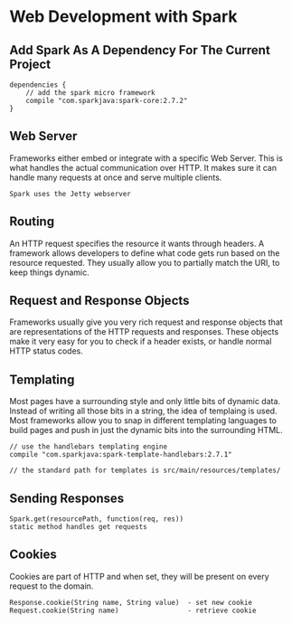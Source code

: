# Web Development with Spark

## Add Spark As A Dependency For The Current Project
```
dependencies {
    // add the spark micro framework
    compile "com.sparkjava:spark-core:2.7.2"
}
```

## Web Server
Frameworks either embed or integrate with a specific Web Server. This is what
handles the actual communication over HTTP. It makes sure it can handle many
requests at once and serve multiple clients.

    Spark uses the Jetty webserver

## Routing
An HTTP request specifies the resource it wants through headers. A framework
allows developers to define what code gets run based on the resource requested.
They usually allow you to partially match the URI, to keep things dynamic.

## Request and Response Objects
Frameworks usually give you very rich request and response objects that are
representations of the HTTP requests and responses. These objects make it very
easy for you to check if a header exists, or handle normal HTTP status codes.

## Templating
Most pages have a surrounding style and only little bits of dynamic data.
Instead of writing all those bits in a string, the idea of templaing is used.
Most frameworks allow you to snap in different templating languages to build
pages and push in just the dynamic bits into the surrounding HTML.

    // use the handlebars templating engine
    compile "com.sparkjava:spark-template-handlebars:2.7.1"

    // the standard path for templates is src/main/resources/templates/


## Sending Responses

    Spark.get(resourcePath, function(req, res))
    static method handles get requests


## Cookies
Cookies are part of HTTP and when set, they will be present on every request
to the domain.

    Response.cookie(String name, String value)  - set new cookie
    Request.cookie(String name)                 - retrieve cookie
